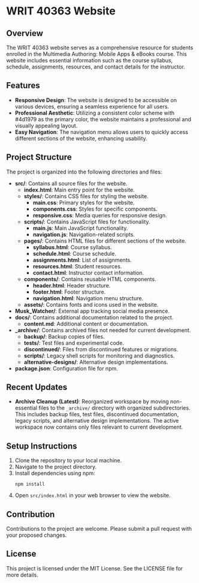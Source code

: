 # WRIT 40363 Website

## Overview
The WRIT 40363 website serves as a comprehensive resource for students enrolled in the Multimedia Authoring: Mobile Apps & eBooks course. This website includes essential information such as the course syllabus, schedule, assignments, resources, and contact details for the instructor.

## Features
- **Responsive Design**: The website is designed to be accessible on various devices, ensuring a seamless experience for all users.
- **Professional Aesthetic**: Utilizing a consistent color scheme with #4d1979 as the primary color, the website maintains a professional and visually appealing layout.
- **Easy Navigation**: The navigation menu allows users to quickly access different sections of the website, enhancing usability.

## Project Structure
The project is organized into the following directories and files:

- **src/**: Contains all source files for the website.
  - **index.html**: Main entry point for the website.
  - **styles/**: Contains CSS files for styling the website.
    - **main.css**: Primary styles for the website.
    - **components.css**: Styles for specific components.
    - **responsive.css**: Media queries for responsive design.
  - **scripts/**: Contains JavaScript files for functionality.
    - **main.js**: Main JavaScript functionality.
    - **navigation.js**: Navigation-related scripts.
  - **pages/**: Contains HTML files for different sections of the website.
    - **syllabus.html**: Course syllabus.
    - **schedule.html**: Course schedule.
    - **assignments.html**: List of assignments.
    - **resources.html**: Student resources.
    - **contact.html**: Instructor contact information.
  - **components/**: Contains reusable HTML components.
    - **header.html**: Header structure.
    - **footer.html**: Footer structure.
    - **navigation.html**: Navigation menu structure.
  - **assets/**: Contains fonts and icons used in the website.
- **Musk_Watcher/**: External app tracking social media presence.
- **docs/**: Contains additional documentation related to the project.
  - **content.md**: Additional content or documentation.
- **_archive/**: Contains archived files not needed for current development.
  - **backup/**: Backup copies of files.
  - **tests/**: Test files and experimental code.
  - **discontinued/**: Files from discontinued features or migrations.
  - **scripts/**: Legacy shell scripts for monitoring and diagnostics.
  - **alternative-designs/**: Alternative design implementations.
- **package.json**: Configuration file for npm.

## Recent Updates
- **Archive Cleanup (Latest)**: Reorganized workspace by moving non-essential files to the `_archive/` directory with organized subdirectories. This includes backup files, test files, discontinued documentation, legacy scripts, and alternative design implementations. The active workspace now contains only files relevant to current development.

## Setup Instructions
1. Clone the repository to your local machine.
2. Navigate to the project directory.
3. Install dependencies using npm:
   ```
   npm install
   ```
4. Open `src/index.html` in your web browser to view the website.

## Contribution
Contributions to the project are welcome. Please submit a pull request with your proposed changes.

## License
This project is licensed under the MIT License. See the LICENSE file for more details.